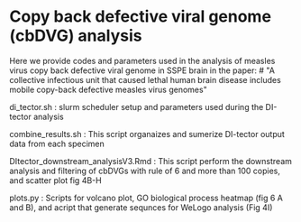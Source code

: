 # Copy back defective viral genome (cbDVG) analysis 
Here we provide codes and parameters used in the analysis of measles virus copy back defective viral genome in SSPE brain in the paper: # "A collective infectious unit that caused lethal human brain disease includes mobile copy-back defective measles virus genomes" 

di_tector.sh : slurm scheduler setup and parameters used during the DI-tector analysis

combine_results.sh : This script organaizes and sumerize DI-tector output data from each specimen 

DItector_downstream_analysisV3.Rmd :  This script perform the downstream analysis and filtering of cbDVGs with rule of 6 and more than 100 copies, and scatter plot fig 4B-H

plots.py : Scripts for volcano plot, GO biological process heatmap (fig 6 A and B), and acript that generate sequnces for WeLogo analysis (Fig 4I)





 
